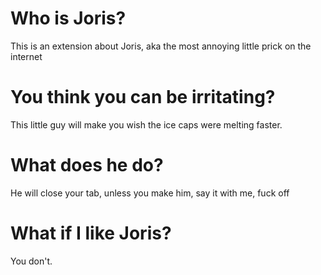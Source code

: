 # Who is Joris?
This is an extension about Joris, aka the most annoying little prick on the internet

# You think you can be irritating? 
This little guy will make you wish the ice caps were melting faster.


# What does he do?
He will close your tab, unless you make him, say it with me, fuck off


# What if I like Joris?
You don't.

